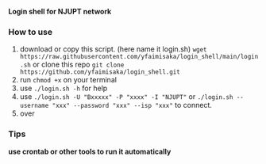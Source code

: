 **Login shell for NJUPT network**
### How to use
1. download or copy this script. (here name it login.sh)
`wget https://raw.githubusercontent.com/yfaimisaka/login_shell/main/login.sh`
or clone this repo
`git clone https://github.com/yfaimisaka/login_shell.git`
2. run `chmod +x` on your terminal
3. use `./login.sh -h` for help
4. use `./login.sh -U "Bxxxxx" -P "xxxx" -I "NJUPT"` or `./login.sh --username "xxx" --password "xxx" --isp "xxx"` to connect.
5. over

### Tips
**use crontab or other tools to run it automatically**

